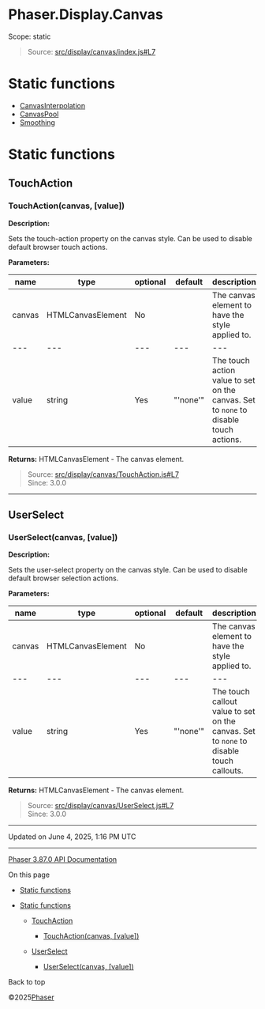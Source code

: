 # Phaser.Display.Canvas

Scope:
static

> Source: [src/display/canvas/index.js#L7](https://github.com/phaserjs/phaser/blob/v3.87.0/src/display/canvas/index.js#L7)

# Static functions

* [CanvasInterpolation](display-canvas-canvasinterpolation.md)
* [CanvasPool](display-canvas-canvaspool.md)
* [Smoothing](display-canvas-smoothing.md)

# Static functions

## TouchAction

### <static> TouchAction(canvas, [value])

**Description:**

Sets the touch-action property on the canvas style. Can be used to disable default browser touch actions.

**Parameters:**

| name | type | optional | default | description |
| --- | --- | --- | --- | --- |
| canvas | HTMLCanvasElement | No |  | The canvas element to have the style applied to. |
| --- | --- | --- | --- | --- |
| value | string | Yes | "'none'" | The touch action value to set on the canvas. Set to `none` to disable touch actions. |

**Returns:** HTMLCanvasElement - The canvas element.

> Source: [src/display/canvas/TouchAction.js#L7](https://github.com/phaserjs/phaser/blob/v3.87.0/src/display/canvas/TouchAction.js#L7)  
> Since: 3.0.0

---

## UserSelect

### <static> UserSelect(canvas, [value])

**Description:**

Sets the user-select property on the canvas style. Can be used to disable default browser selection actions.

**Parameters:**

| name | type | optional | default | description |
| --- | --- | --- | --- | --- |
| canvas | HTMLCanvasElement | No |  | The canvas element to have the style applied to. |
| --- | --- | --- | --- | --- |
| value | string | Yes | "'none'" | The touch callout value to set on the canvas. Set to `none` to disable touch callouts. |

**Returns:** HTMLCanvasElement - The canvas element.

> Source: [src/display/canvas/UserSelect.js#L7](https://github.com/phaserjs/phaser/blob/v3.87.0/src/display/canvas/UserSelect.js#L7)  
> Since: 3.0.0

---

Updated on June 4, 2025, 1:16 PM UTC

---

[Phaser 3.87.0 API Documentation](../../index.md)

On this page

* [Static functions](#static-functions)
* [Static functions](#static-functions-1)

  + [TouchAction](#touchaction)

    - [<static> TouchAction(canvas, [value])](#static-touchactioncanvas-value)
  + [UserSelect](#userselect)

    - [<static> UserSelect(canvas, [value])](#static-userselectcanvas-value)

Back to top

©2025[Phaser](https://docs.phaser.io)